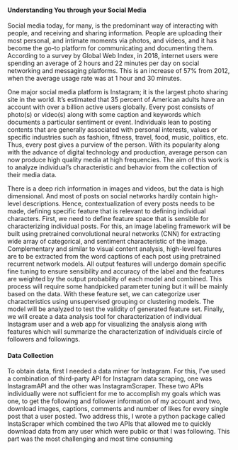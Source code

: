 #### Understanding You through your Social Media

Social media today, for many, is the predominant way of interacting with people, and receiving and sharing information. People are uploading their most personal, and intimate moments via photos, and videos, and it has become the go-to platform for communicating and documenting them. According to a survey by Global Web Index, in 2018, internet users were spending an average of 2 hours and 22 minutes per day on social networking and messaging platforms. This is an increase of 57% from 2012, when the average usage rate was at 1 hour and 30 minutes.

One major social media platform is Instagram; it is the largest photo sharing site in the world. It’s estimated that 35 percent of American adults have an account with over a billion active users globally. Every post consists of photo(s) or video(s) along with some caption and keywords which documents a particular sentiment or event. Individuals lean to posting contents that are generally associated with personal interests, values or specific industries such as fashion, fitness, travel, food, music, politics, etc.  Thus, every post gives a purview of the person. With its popularity along with the advance of digital technology and production, average person can now produce high quality media at high frequencies. The aim of this work is to analyze individual’s characteristic and behavior from the collection of their media data.

There is a deep rich information in images and videos, but the data is high dimensional. And most of posts on social networks hardily contain high-level descriptions. Hence, contextualization of every posts needs to be made, defining specific feature that is relevant to defining individual characters. First, we need to define feature space that is sensible for characterizing individual posts. For this, an image labeling framework will be built using pretrained convolutional neural networks (CNN) for extracting wide array of categorical, and sentiment characteristic of the image. Complementary and similar to visual content analysis, high-level features are to be extracted from the word captions of each post using pretrained recurrent network models. All output features will undergo domain specific fine tuning to ensure sensibility and accuracy of the label and the features are weighted by the output probability of each model and combined. This process will require some handpicked parameter tuning but it will be mainly based on the data. With these feature set, we can categorize user characteristics using unsupervised grouping or clustering models. The model will be analyzed to test the validity of generated feature set. Finally, we will create a data analysis tool for characterization of individual Instagram user and a web app for visualizing the analysis along with features which will summarize the characterization of individuals circle of followers and followings. 

#### Data Collection
To obtain data, first I needed a data miner for Instagram. For this, I’ve used a combination of third-party API for Instagram data scraping, one was InstagramAPI and the other was InstagramScraper. These two APIs individually were not sufficient for me to accomplish my goals which was one, to get the following and follower information of my account and two, download images, captions, comments and number of likes for every single post that a user posted.  Two address this, I wrote a python package called InstaScraper which combined the two APIs that allowed me to quickly download data from any user which were public or that I was following. This part was the most challenging and most time consuming

